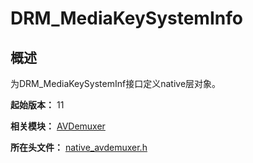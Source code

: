 # DRM_MediaKeySystemInfo

## 概述

为DRM_MediaKeySystemInf接口定义native层对象。

**起始版本：** 11

**相关模块：** [AVDemuxer](capi-avdemuxer.md)

**所在头文件：** [native_avdemuxer.h](capi-native-avdemuxer-h.md)

